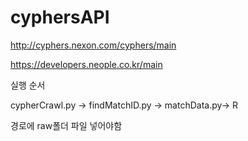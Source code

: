 # cyphersAPI

http://cyphers.nexon.com/cyphers/main

https://developers.neople.co.kr/main

실행 순서

cypherCrawl.py -> findMatchID.py -> matchData.py-> R

경로에 raw폴더 파일 넣어야함

